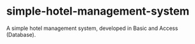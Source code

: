 # simple-hotel-management-system
A simple hotel management system, developed in Basic and Access (Database).
